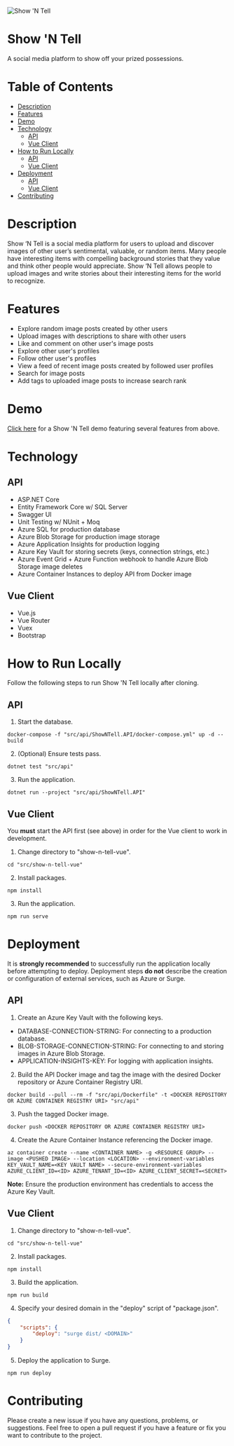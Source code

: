 ![Show 'N Tell](https://github.com/sdodson99/show-n-tell/workflows/Show%20'N%20Tell/badge.svg?branch=master&event=push)
# Show 'N Tell

A social media platform to show off your prized possessions.

# Table of Contents
- [Description](#description)
- [Features](#features)
- [Demo](#demo)
- [Technology](#technology)
  * [API](#api)
  * [Vue Client](#vue-client)
- [How to Run Locally](#how-to-run-locally)
  * [API](#api-1)
  * [Vue Client](#vue-client-1)
- [Deployment](#deployment)
  * [API](#api-2)
  * [Vue Client](#vue-client-2)
- [Contributing](#contributing)

# Description
Show ‘N Tell is a social media platform for users to upload and discover images of other user’s sentimental, valuable, or random items. Many people have interesting items with compelling background stories that they value and think other people would appreciate. Show ‘N Tell allows people to upload images and write stories about their interesting items for the world to recognize.

# Features
* Explore random image posts created by other users
* Upload images with descriptions to share with other users
* Like and comment on other user's image posts
* Explore other user's profiles 
* Follow other user's profiles
* View a feed of recent image posts created by followed user profiles
* Search for image posts
* Add tags to uploaded image posts to increase search rank

# Demo
[Click here](https://youtu.be/FHNkPVIfIvw) for a Show 'N Tell demo featuring several features from above.

# Technology
## API
* ASP.NET Core
* Entity Framework Core w/ SQL Server
* Swagger UI
* Unit Testing w/ NUnit + Moq
* Azure SQL for production database
* Azure Blob Storage for production image storage
* Azure Application Insights for production logging
* Azure Key Vault for storing secrets (keys, connection strings, etc.)
* Azure Event Grid + Azure Function webhook to handle Azure Blob Storage image deletes
* Azure Container Instances to deploy API from Docker image

## Vue Client
* Vue.js
* Vue Router
* Vuex
* Bootstrap

# How to Run Locally
Follow the following steps to run Show 'N Tell locally after cloning.

## API
1. Start the database.
```
docker-compose -f "src/api/ShowNTell.API/docker-compose.yml" up -d --build
```
2. (Optional) Ensure tests pass.
```
dotnet test "src/api"
```
3. Run the application.
```
dotnet run --project "src/api/ShowNTell.API"
```

## Vue Client
You **must** start the API first (see above) in order for the Vue client to work in development.
1. Change directory to "show-n-tell-vue".
```
cd "src/show-n-tell-vue"
```
2. Install packages.
```
npm install
```
3. Run the application.
```
npm run serve
```

# Deployment
It is **strongly recommended** to successfully run the application locally before attempting to deploy. Deployment steps
**do not** describe the creation or configuration of external services, such as Azure or Surge.

## API
1. Create an Azure Key Vault with the following keys.
* DATABASE-CONNECTION-STRING: For connecting to a production database.
* BLOB-STORAGE-CONNECTION-STRING: For connecting to and storing images in Azure Blob Storage.
* APPLICATION-INSIGHTS-KEY: For logging with application insights.
2. Build the API Docker image and tag the image with the desired Docker repository or Azure Container Registry URI.
```
docker build --pull --rm -f "src/api/Dockerfile" -t <DOCKER REPOSITORY OR AZURE CONTAINER REGISTRY URI> "src/api"
```
3. Push the tagged Docker image.
```
docker push <DOCKER REPOSITORY OR AZURE CONTAINER REGISTRY URI>
```
4. Create the Azure Container Instance referencing the Docker image. 
```
az container create --name <CONTAINER NAME> -g <RESOURCE GROUP> --image <PUSHED IMAGE> --location <LOCATION> --environment-variables KEY_VAULT_NAME=<KEY VAULT NAME> --secure-environment-variables AZURE_CLIENT_ID=<ID> AZURE_TENANT_ID=<ID> AZURE_CLIENT_SECRET=<SECRET>
```

**Note:** Ensure the production environment has credentials to access the Azure Key Vault. 

## Vue Client
1. Change directory to "show-n-tell-vue".
```
cd "src/show-n-tell-vue"
```
2. Install packages.
```
npm install
```
3. Build the application.
```
npm run build
```
4. Specify your desired domain in the "deploy" script of "package.json".
```json
{
    "scripts": {
        "deploy": "surge dist/ <DOMAIN>"
    }
}
```
5. Deploy the application to Surge.
```
npm run deploy
```

# Contributing
Please create a new issue if you have any questions, problems, or suggestions. Feel free to open a 
pull request if you have a feature or fix you want to contribute to the project.
